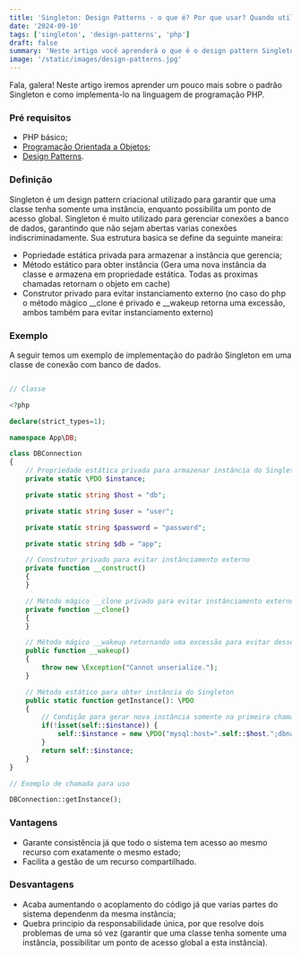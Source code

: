 ```yaml
---
title: 'Singleton: Design Patterns - o que é? Por que usar? Quando utilizar. Resumo com exemplos em PHP!'
date: '2024-09-10'
tags: ['singleton', 'design-patterns', 'php']
draft: false
summary: 'Neste artigo você aprenderá o que é o design pattern Singleton e como utiliza-lo.'
image: '/static/images/design-patterns.jpg'
---
```


Fala, galera! Neste artigo iremos aprender um pouco mais sobre o padrão Singleton e como implementa-lo na linguagem de programação PHP.

### Pré requisitos

- PHP básico;
- [Programação Orientada a Objetos](https://devcontratado.com/blog/engenharia-de-software/orientacao-a-objetos);
- [Design Patterns](https://devcontratado.com/blog/engenharia-de-software/design-patterns/design-patterns-o-que-e).

### Definição

Singleton é um design pattern criacional utilizado para garantir que uma classe tenha somente uma instância, enquanto possibilita um ponto de acesso global. Singleton é muito utilizado para gerenciar conexões a banco de dados, garantindo que não sejam abertas varias conexões indiscriminadamente.
Sua estrutura basica se define da seguinte maneira:

- Popriedade estática privada para armazenar a instância que gerencia;
- Método estático para obter instância (Gera uma nova instância da classe e armazena em propriedade estática. Todas as proximas chamadas retornam o objeto em cache)
- Construtor privado para evitar instanciamento externo (no caso do php o método mágico __clone é privado e __wakeup retorna uma excessão, ambos também para evitar instanciamento externo)

### Exemplo

A seguir temos um exemplo de implementação do padrão Singleton em uma classe de conexão com banco de dados.

```php

// Classe

<?php

declare(strict_types=1);

namespace App\DB;

class DBConnection
{
    // Propriedade estática privada para armazenar instância do Singleton
    private static \PDO $instance;

    private static string $host = "db";

    private static string $user = "user";

    private static string $password = "password";

    private static string $db = "app";

    // Construtor privado para evitar instânciamento externo
    private function __construct()
    {
    }

    // Método mágico __clone privado para evitar instânciamento externo
    private function __clone()
    {
    }

    // Método mágico __wakeup retornando uma excessão para evitar desserialização/ instânciamento externo.
    public function __wakeup()
    {
        throw new \Exception("Cannot unserialize.");
    }

    // Método estático para obter instância do Singleton
    public static function getInstance(): \PDO
    {
        // Condição para gerar nova instância somente na primeira chamada
        if(!isset(self::$instance)) {
            self::$instance = new \PDO("mysql:host=".self::$host.";dbname=".self::$db, self::$user, self::$password);
        }
        return self::$instance;
    }
}

// Exemplo de chamada para uso

DBConnection::getInstance();

```

### Vantagens

- Garante consistência já que todo o sistema tem acesso ao mesmo recurso com exatamente o mesmo estado;
- Facilita a gestão de um recurso compartilhado.

### Desvantagens

- Acaba aumentando o acoplamento do código já que varias partes do sistema dependenm da mesma instância;
- Quebra principio da responsabilidade única, por que resolve dois problemas de uma só vez (garantir que uma classe tenha somente uma instância, possibilitar um ponto de acesso global a esta instância).
